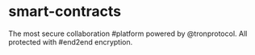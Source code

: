 # smart-contracts
The most secure collaboration #platform powered by @tronprotocol. All protected with #end2end encryption.
